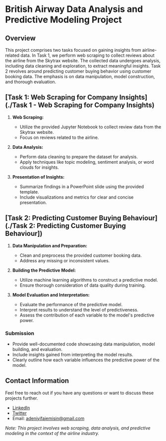 # British Airway Data Analysis and Predictive Modeling Project

## Overview

This project comprises two tasks focused on gaining insights from airline-related data. In Task 1, we perform web scraping to collect reviews about the airline from the Skytrax website. The collected data undergoes analysis, including data cleaning and exploration, to extract meaningful insights. Task 2 revolves around predicting customer buying behavior using customer booking data. The emphasis is on data manipulation, model construction, and thorough evaluation.

## [Task 1: Web Scraping for Company Insights](./Task 1 - Web Scraping for Company Insights)

1. **Web Scraping:**
   - Utilize the provided Jupyter Notebook to collect review data from the Skytrax website.
   - Focus on reviews related to the airline.

2. **Data Analysis:**
   - Perform data cleaning to prepare the dataset for analysis.
   - Apply techniques like topic modeling, sentiment analysis, or word clouds for insights.

3. **Presentation of Insights:**
   - Summarize findings in a PowerPoint slide using the provided template.
   - Include visualizations and metrics for clear and concise presentation.


## [Task 2: Predicting Customer Buying Behaviour](./Task 2: Predicting Customer Buying Behaviour])

1. **Data Manipulation and Preparation:**
   - Clean and preprocess the provided customer booking data.
   - Address any missing or inconsistent values.

2. **Building the Predictive Model:**
   - Utilize machine learning algorithms to construct a predictive model.
   - Ensure thorough consideration of data quality during training.

3. **Model Evaluation and Interpretation:**
   - Evaluate the performance of the predictive model.
   - Interpret results to understand the level of predictiveness.
   - Assess the contribution of each variable to the model's predictive power.

### Submission

- Provide well-documented code showcasing data manipulation, model building, and evaluation.
- Include insights gained from interpreting the model results.
- Clearly outline how each variable influences the predictive power of the model.

## Contact Information

Feel free to reach out if you have any questions or want to discuss these projects further.

- [LinkedIn](https://www.linkedin.com/in/fajemisin-adeniyi-326bb2229/)
- [Twitter](https://twitter.com/neecrownsmith)
- Email: adeniyifajemisin@gmail.com

*Note: This project involves web scraping, data analysis, and predictive modeling in the context of the airline industry.*